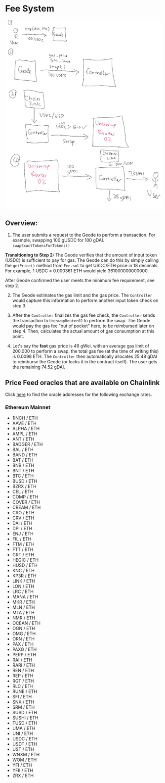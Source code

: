# Fee System

![Fee-Protocol](/assets/conveyorv1/fee.png)

## Overview:

1)   The user submits a request to the Geode to perform a transaction. For example, swapping 100 gUSDC for 100 gDAI. `swapExactTokensForTokens()`

**Transitioning to Step 2:**
The Geode verifies that the amount of input token (USDC) is sufficient to pay for gas. The Geode can do this by simply calling the `getPrice()` method from `Fee.sol` to get USDC/ETH price in 18 decimals. For example, 1 USDC = 0.000361 ETH would yield 361000000000000. 

After Geode confirmed the user meets the minimum fee requirement, see step 2.

2)   The Geode estimates the gas limit and the gas price. The `Controller` would capture this information to perform another input token check on step 3.

3)    After the `Controller` finalizes the gas fee check, the `Controller` sends the transaction to `UniswapRouter02` to perform the swap. The Geode would pay the gas fee "out of pocket" here, to be reimbursed later on step 4. Then, calculates the actual amount of gas consumption at this point.

4)   Let's say the **fast** gas price is 49 gWei, with an average gas limit of 200,000 to perform a swap, the total gas fee (at the time of writing this) is 0.0098 ETH. The `Controller` then automatically allocates 25.48 gDAI to reimburse the Geode (or locks it in the contract itself). The user gets the remaining 74.52 gDAI.

## Price Feed oracles that are available on Chainlink

Click [here](https://docs.chain.link/docs/reference-contracts/) to find the oracle addresses for the following exchange rates.

### Ethereum Mainnet

- 1INCH / ETH
- AAVE / ETH
- ALPHA / ETH
- AMPL / ETH
- ANT / ETH
- BADGER / ETH
- BAL / ETH
- BAND / ETH
- BAT / ETH
- BNB / ETH
- BNT / ETH
- BTC / ETH
- BUSD / ETH
- BZRX / ETH
- CEL / ETH
- COMP / ETH
- COVER / ETH
- CREAM / ETH
- CRO / ETH
- CRV / ETH
- DAI / ETH
- DPI / ETH
- ENJ / ETH
- FIL / ETH
- FTM / ETH
- FTT / ETH
- GRT / ETH
- HEGIC / ETH
- HUSD / ETH
- KNC / ETH
- KP3R / ETH
- LINK / ETH
- LON / ETH
- LRC / ETH
- MANA / ETH
- MKR / ETH
- MLN / ETH
- MTA / ETH
- NMR / ETH
- OCEAN / ETH
- OGN / ETH
- OMG / ETH
- ORN / ETH
- PAX / ETH
- PAXG / ETH
- PERP / ETH
- RAI / ETH
- RARI / ETH
- REN / ETH
- REP / ETH
- RGT / ETH
- RLC / ETH
- RUNE / ETH
- SFI / ETH
- SNX / ETH
- SRM / ETH
- SUSD / ETH
- SUSHI / ETH
- TUSD / ETH
- UMA / ETH
- UNI / ETH
- USDC / ETH
- USDT / ETH
- UST / ETH
- WNXM / ETH
- WOM / ETH
- YFI / ETH
- YFII / ETH
- ZRX / ETH
